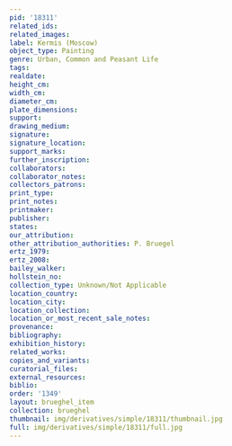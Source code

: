 ```yaml
---
pid: '18311'
related_ids: 
related_images: 
label: Kermis (Moscow)
object_type: Painting
genre: Urban, Common and Peasant Life
tags: 
realdate: 
height_cm: 
width_cm: 
diameter_cm: 
plate_dimensions: 
support: 
drawing_medium: 
signature: 
signature_location: 
support_marks: 
further_inscription: 
collaborators: 
collaborator_notes: 
collectors_patrons: 
print_type: 
print_notes: 
printmaker: 
publisher: 
states: 
our_attribution: 
other_attribution_authorities: P. Bruegel
ertz_1979: 
ertz_2008: 
bailey_walker: 
hollstein_no: 
collection_type: Unknown/Not Applicable
location_country: 
location_city: 
location_collection: 
location_or_most_recent_sale_notes: 
provenance: 
bibliography: 
exhibition_history: 
related_works: 
copies_and_variants: 
curatorial_files: 
external_resources: 
biblio: 
order: '1349'
layout: brueghel_item
collection: brueghel
thumbnail: img/derivatives/simple/18311/thumbnail.jpg
full: img/derivatives/simple/18311/full.jpg
---
```

